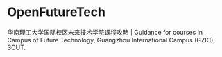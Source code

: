 # OpenFutureTech
华南理工大学国际校区未来技术学院课程攻略 | Guidance for courses in Campus of Future Technology, Guangzhou International Campus (GZIC), SCUT.
